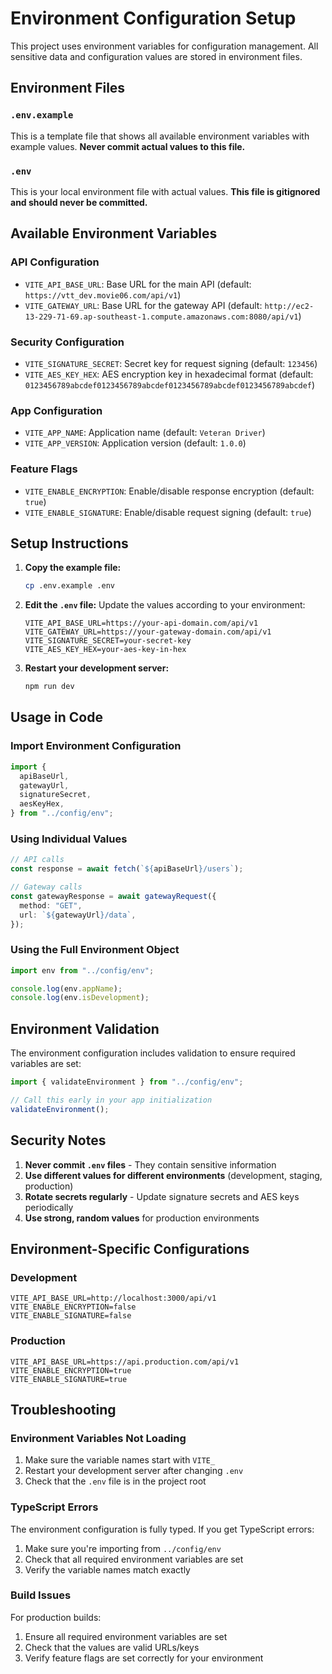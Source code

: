 # Environment Configuration Setup

This project uses environment variables for configuration management. All sensitive data and configuration values are stored in environment files.

## Environment Files

### `.env.example`

This is a template file that shows all available environment variables with example values. **Never commit actual values to this file.**

### `.env`

This is your local environment file with actual values. **This file is gitignored and should never be committed.**

## Available Environment Variables

### API Configuration

- `VITE_API_BASE_URL`: Base URL for the main API (default: `https://vtt_dev.movie06.com/api/v1`)
- `VITE_GATEWAY_URL`: Base URL for the gateway API (default: `http://ec2-13-229-71-69.ap-southeast-1.compute.amazonaws.com:8080/api/v1`)

### Security Configuration

- `VITE_SIGNATURE_SECRET`: Secret key for request signing (default: `123456`)
- `VITE_AES_KEY_HEX`: AES encryption key in hexadecimal format (default: `0123456789abcdef0123456789abcdef0123456789abcdef0123456789abcdef`)

### App Configuration

- `VITE_APP_NAME`: Application name (default: `Veteran Driver`)
- `VITE_APP_VERSION`: Application version (default: `1.0.0`)

### Feature Flags

- `VITE_ENABLE_ENCRYPTION`: Enable/disable response encryption (default: `true`)
- `VITE_ENABLE_SIGNATURE`: Enable/disable request signing (default: `true`)

## Setup Instructions

1. **Copy the example file:**

   ```bash
   cp .env.example .env
   ```

2. **Edit the `.env` file:**
   Update the values according to your environment:

   ```env
   VITE_API_BASE_URL=https://your-api-domain.com/api/v1
   VITE_GATEWAY_URL=https://your-gateway-domain.com/api/v1
   VITE_SIGNATURE_SECRET=your-secret-key
   VITE_AES_KEY_HEX=your-aes-key-in-hex
   ```

3. **Restart your development server:**
   ```bash
   npm run dev
   ```

## Usage in Code

### Import Environment Configuration

```typescript
import {
  apiBaseUrl,
  gatewayUrl,
  signatureSecret,
  aesKeyHex,
} from "../config/env";
```

### Using Individual Values

```typescript
// API calls
const response = await fetch(`${apiBaseUrl}/users`);

// Gateway calls
const gatewayResponse = await gatewayRequest({
  method: "GET",
  url: `${gatewayUrl}/data`,
});
```

### Using the Full Environment Object

```typescript
import env from "../config/env";

console.log(env.appName);
console.log(env.isDevelopment);
```

## Environment Validation

The environment configuration includes validation to ensure required variables are set:

```typescript
import { validateEnvironment } from "../config/env";

// Call this early in your app initialization
validateEnvironment();
```

## Security Notes

1. **Never commit `.env` files** - They contain sensitive information
2. **Use different values for different environments** (development, staging, production)
3. **Rotate secrets regularly** - Update signature secrets and AES keys periodically
4. **Use strong, random values** for production environments

## Environment-Specific Configurations

### Development

```env
VITE_API_BASE_URL=http://localhost:3000/api/v1
VITE_ENABLE_ENCRYPTION=false
VITE_ENABLE_SIGNATURE=false
```

### Production

```env
VITE_API_BASE_URL=https://api.production.com/api/v1
VITE_ENABLE_ENCRYPTION=true
VITE_ENABLE_SIGNATURE=true
```

## Troubleshooting

### Environment Variables Not Loading

1. Make sure the variable names start with `VITE_`
2. Restart your development server after changing `.env`
3. Check that the `.env` file is in the project root

### TypeScript Errors

The environment configuration is fully typed. If you get TypeScript errors:

1. Make sure you're importing from `../config/env`
2. Check that all required environment variables are set
3. Verify the variable names match exactly

### Build Issues

For production builds:

1. Ensure all required environment variables are set
2. Check that the values are valid URLs/keys
3. Verify feature flags are set correctly for your environment
